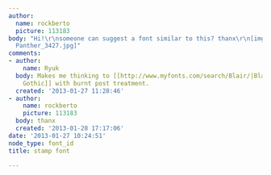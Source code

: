 ```yaml
---
author:
  name: rockberto
  picture: 113183
body: "Hi!\r\nsomeone can suggest a font similar to this? thanx\r\n[img:sites/default/files/old-images/Steel
  Panther_3427.jpg]"
comments:
- author:
    name: Ryuk
  body: Makes me thinking to [[http://www.myfonts.com/search/Blair/|Blair]]/[[http://www.myfonts.com/search/Engravers+gothic|Engravers
    Gothic]] with burnt post treatment.
  created: '2013-01-27 11:28:46'
- author:
    name: rockberto
    picture: 113183
  body: thanx
  created: '2013-01-28 17:17:06'
date: '2013-01-27 10:24:51'
node_type: font_id
title: stamp font

---
```

